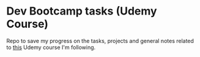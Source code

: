 # Dev Bootcamp tasks (Udemy Course) 

Repo to save my progress on the tasks, projects and general notes related to [this](https://www.udemy.com/course/the-web-developer-bootcamp) Udemy course I'm following.
